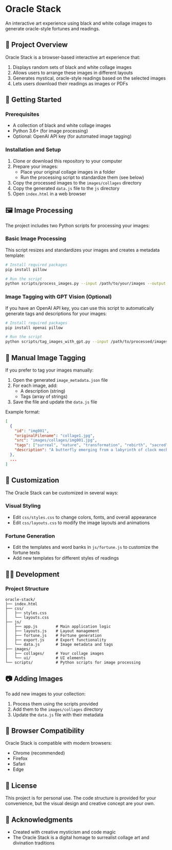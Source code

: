 # Oracle Stack

An interactive art experience using black and white collage images to generate oracle-style fortunes and readings.

## 📖 Project Overview

Oracle Stack is a browser-based interactive art experience that:

1. Displays random sets of black and white collage images
2. Allows users to arrange these images in different layouts
3. Generates mystical, oracle-style readings based on the selected images
4. Lets users download their readings as images or PDFs

## 🚀 Getting Started

### Prerequisites

- A collection of black and white collage images
- Python 3.6+ (for image processing)
- Optional: OpenAI API key (for automated image tagging)

### Installation and Setup

1. Clone or download this repository to your computer
2. Prepare your images:
   - Place your original collage images in a folder
   - Run the processing script to standardize them (see below)
3. Copy the processed images to the `images/collages` directory
4. Copy the generated `data.js` file to the `js` directory
5. Open `index.html` in a web browser

## 🖼️ Image Processing

The project includes two Python scripts for processing your images:

### Basic Image Processing

This script resizes and standardizes your images and creates a metadata template:

```bash
# Install required packages
pip install pillow

# Run the script
python scripts/process_images.py --input /path/to/your/images --output /path/to/output --size 800x600
```

### Image Tagging with GPT Vision (Optional)

If you have an OpenAI API key, you can use this script to automatically generate tags and descriptions for your images:

```bash
# Install required packages
pip install openai pillow

# Run the script
python scripts/tag_images_with_gpt.py --input /path/to/processed/images --metadata /path/to/image_metadata.json --api-key YOUR_OPENAI_API_KEY
```

## 🔧 Manual Image Tagging

If you prefer to tag your images manually:

1. Open the generated `image_metadata.json` file
2. For each image, add:
   - A description (string)
   - Tags (array of strings)
3. Save the file and update the `data.js` file

Example format:

```json
[
  {
    "id": "img001",
    "originalFilename": "collage1.jpg",
    "src": "images/collages/img001.jpg",
    "tags": ["surreal", "nature", "transformation", "rebirth", "sacred"],
    "description": "A butterfly emerging from a labyrinth of clock mechanisms"
  },
  ...
]
```

## 🎨 Customization

The Oracle Stack can be customized in several ways:

### Visual Styling

- Edit `css/styles.css` to change colors, fonts, and overall appearance
- Edit `css/layouts.css` to modify the image layouts and animations

### Fortune Generation

- Edit the templates and word banks in `js/fortune.js` to customize the fortune texts
- Add new templates for different styles of readings

## 👩‍💻 Development

### Project Structure

```
oracle-stack/
├── index.html
├── css/
│   ├── styles.css
│   └── layouts.css
├── js/
│   ├── app.js        # Main application logic
│   ├── layouts.js    # Layout management
│   ├── fortune.js    # Fortune generation
│   ├── export.js     # Export functionality
│   └── data.js       # Image metadata and tags
├── images/
│   ├── collages/     # Your collage images
│   └── ui/           # UI elements
└── scripts/          # Python scripts for image processing
```

## 📷 Adding Images

To add new images to your collection:

1. Process them using the scripts provided
2. Add them to the `images/collages` directory
3. Update the `data.js` file with their metadata

## 📱 Browser Compatibility

Oracle Stack is compatible with modern browsers:
- Chrome (recommended)
- Firefox
- Safari
- Edge

## 📝 License

This project is for personal use. The code structure is provided for your convenience, but the visual design and creative concept are your own.

## 🙏 Acknowledgments

- Created with creative mysticism and code magic
- The Oracle Stack is a digital homage to surrealist collage art and divination traditions

